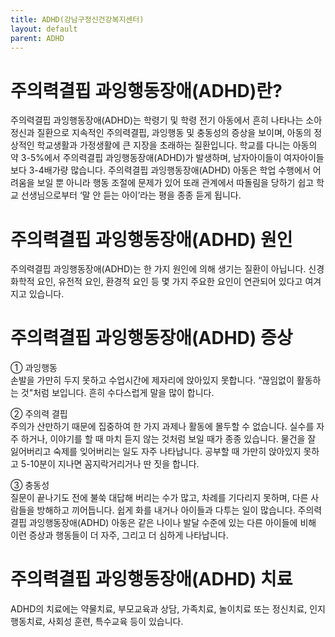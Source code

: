 ```yaml
---
title: ADHD(강남구정신건강복지센터)
layout: default
parent: ADHD
---
```


# 주의력결핍 과잉행동장애(ADHD)란?
주의력결핍 과잉행동장애(ADHD)는 학령기 및 학령 전기 아동에서 흔히 나타나는 소아정신과 질환으로 지속적인 주의력결핍, 과잉행동 및 충동성의 증상을 보이며, 아동의 정상적인 학교생활과 가정생활에 큰 지장을 초래하는 질환입니다. 학교를 다니는 아동의 약 3-5%에서 주의력결핍 과잉행동장애(ADHD)가 발생하며, 남자아이들이 여자아이들보다 3-4배가량 많습니다. 주의력결핍 과잉행동장애(ADHD) 아동은 학업 수행에서 어려움을 보일 뿐 아니라 행동 조절에 문제가 있어 또래 관계에서 따돌림을 당하기 쉽고 학교 선생님으로부터 ‘말 안 듣는 아이’라는 평을 종종 듣게 됩니다.

# 주의력결핍 과잉행동장애(ADHD) 원인
주의력결핍 과잉행동장애(ADHD)는 한 가지 원인에 의해 생기는 질환이 아닙니다. 신경 화학적 요인, 유전적 요인, 환경적 요인 등 몇 가지 주요한 요인이 연관되어 있다고 여겨지고 있습니다.

# 주의력결핍 과잉행동장애(ADHD) 증상
① 과잉행동  
손발을 가만히 두지 못하고 수업시간에 제자리에 앉아있지 못합니다. “끊임없이 활동하는 것"처럼 보입니다. 흔히 수다스럽게 말을 많이 합니다.

② 주의력 결핍  
주의가 산만하기 때문에 집중하여 한 가지 과제나 활동에 몰두할 수 없습니다. 실수를 자주 하거나, 이야기를 할 때 마치 듣지 않는 것처럼 보일 때가 종종 있습니다. 물건을 잘 잃어버리고 숙제를 잊어버리는 일도 자주 나타납니다. 공부할 때 가만히 앉아있지 못하고 5-10분이 지나면 꼼지락거리거나 딴 짓을 합니다.

③ 충동성  
질문이 끝나기도 전에 불쑥 대답해 버리는 수가 많고, 차례를 기다리지 못하며, 다른 사람들을 방해하고 끼어듭니다. 쉽게 화를 내거나 아이들과 다투는 일이 많습니다. 주의력결핍 과잉행동장애(ADHD) 아동은 같은 나이나 발달 수준에 있는 다른 아이들에 비해 이런 증상과 행동들이 더 자주, 그리고 더 심하게 나타납니다.

# 주의력결핍 과잉행동장애(ADHD) 치료
ADHD의 치료에는 약물치료, 부모교육과 상담, 가족치료, 놀이치료 또는 정신치료, 인지행동치료, 사회성 훈련, 특수교육 등이 있습니다.